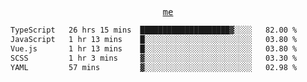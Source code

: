 <p align="center">
  <samp>
    <a href="https://yiwwhl.com">me</a>
  </samp>
</p>

<!--START_SECTION:waka-->

```txt
TypeScript   26 hrs 15 mins  ████████████████████▓░░░░   82.00 %
JavaScript   1 hr 13 mins    █░░░░░░░░░░░░░░░░░░░░░░░░   03.80 %
Vue.js       1 hr 13 mins    █░░░░░░░░░░░░░░░░░░░░░░░░   03.80 %
SCSS         1 hr 3 mins     ▓░░░░░░░░░░░░░░░░░░░░░░░░   03.30 %
YAML         57 mins         ▓░░░░░░░░░░░░░░░░░░░░░░░░   02.98 %
```

<!--END_SECTION:waka-->